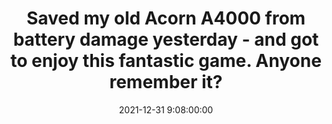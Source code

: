 ---
layout: quote
title: "Saved my old Acorn A4000 from battery damage yesterday - and got to enjoy this fantastic game. Anyone remember it?"
date: '2021-12-31 9:08:00:00'
overrideUrl: "https://twitter.com/jamesfmackenzie/status/1476918184141889561"
tags: [Retrocomputing, Retrogaming, Tweets]
---